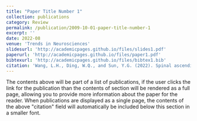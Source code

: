 ```yaml
---
title: "Paper Title Number 1"
collection: publications
category: Review
permalink: /publication/2009-10-01-paper-title-number-1
excerpt: ''
date: 2022-08
venue: 'Trends in Neurosciences'
slidesurl: 'http://academicpages.github.io/files/slides1.pdf'
paperurl: 'http://academicpages.github.io/files/paper1.pdf'
bibtexurl: 'http://academicpages.github.io/files/bibtex1.bib'
citation: 'Wang, L.H., Ding, W.Q., and Sun, Y.G. (2022). Spinal ascending pathways for somatosensory information processing. Trends Neurosci 45, 594-607. 10.1016/j.tins.2022.05.005.'
---
```

The contents above will be part of a list of publications, if the user clicks the link for the publication than the contents of section will be rendered as a full page, allowing you to provide more information about the paper for the reader. When publications are displayed as a single page, the contents of the above "citation" field will automatically be included below this section in a smaller font.
